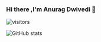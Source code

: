 ### Hi there ,I'm Anurag Dwivedi 👋


![visitors](https://visitor-badge.glitch.me/badge?page_id=${anuragdw710}.${anuragdw710})



![GitHub stats](https://github-readme-stats.vercel.app/api?username=anuraghazra&show_icons=true&theme=vision-friendly-dark)


<!--
**anuragdw710/anuragdw710** is a ✨ _special_ ✨ repository because its `README.md` (this file) appears on your GitHub profile.

Here are some ideas to get you started:

- 🔭 I’m currently working on ...
- 🌱 I’m currently learning ...
- 👯 I’m looking to collaborate on ...
- 🤔 I’m looking for help with ...
- 💬 Ask me about ...
- 📫 How to reach me: ...
- 😄 Pronouns: ...
- ⚡ Fun fact: ...
-->

